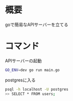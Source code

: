 # 概要
goで簡易なAPIサーバーを立てる


# コマンド
APIサーバーの起動

```bash
GO_ENV=dev go run main.go
```

postgresに入る
```bash
psql -h localhost -U postgres
>> SELECT * FROM users;
```